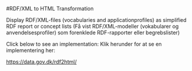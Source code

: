 #RDF/XML to HTML Transformation

Display RDF/XML-files (vocabularies and applicationprofiles) as simplified RDF report or concept lists
(Få vist RDF/XML-modeller (vokabularer og anvendelsesprofiler) som forenklede RDF-rapporter eller begrebslister)

Click below to see an implementation:
Klik herunder for at se en implementering her:

https://data.gov.dk/rdf2html/
